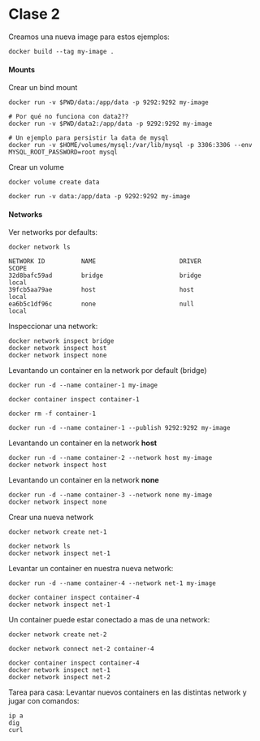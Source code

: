 Clase 2
=======

Creamos una nueva image para estos ejemplos:

```
docker build --tag my-image .
```

#### Mounts

Crear un bind mount

```
docker run -v $PWD/data:/app/data -p 9292:9292 my-image

# Por qué no funciona con data2??
docker run -v $PWD/data2:/app/data -p 9292:9292 my-image

# Un ejemplo para persistir la data de mysql
docker run -v $HOME/volumes/mysql:/var/lib/mysql -p 3306:3306 --env MYSQL_ROOT_PASSWORD=root mysql
```


Crear un volume
```
docker volume create data

docker run -v data:/app/data -p 9292:9292 my-image
```

#### Networks

Ver networks por defaults:

```
docker network ls

NETWORK ID          NAME                       DRIVER              SCOPE
32d8bafc59ad        bridge                     bridge              local
39fcb5aa79ae        host                       host                local
ea6b5c1df96c        none                       null                local
```

Inspeccionar una network:
```
docker network inspect bridge
docker network inspect host
docker network inspect none
```

Levantando un container en la network por default (bridge)
```
docker run -d --name container-1 my-image

docker container inspect container-1
```

```
docker rm -f container-1

docker run -d --name container-1 --publish 9292:9292 my-image
```

Levantando un container en la network **host**
```
docker run -d --name container-2 --network host my-image
docker network inspect host
```

Levantando un container en la network **none**
```
docker run -d --name container-3 --network none my-image
docker network inspect none
```

Crear una nueva network
```
docker network create net-1

docker network ls
docker network inspect net-1
```

Levantar un container en nuestra nueva network:
```
docker run -d --name container-4 --network net-1 my-image

docker container inspect container-4
docker network inspect net-1
```

Un container puede estar conectado a mas de una network:
```
docker network create net-2

docker network connect net-2 container-4

docker container inspect container-4
docker network inspect net-1
docker network inspect net-2
```

Tarea para casa:
Levantar nuevos containers en las distintas network y jugar con comandos:
```
ip a
dig
curl
```

